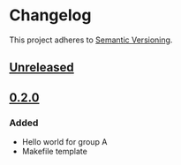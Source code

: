 # Changelog

This project adheres to [Semantic Versioning](http://semver.org/spec/v2.0.0.html).

## [Unreleased]

## [0.2.0]
### Added
- Hello world for group A
- Makefile template

[Unreleased]: https://gitlab.com/justinekizhak/be-comp-sem1/compare/v0.0.2...develop
[0.2.0]: https://gitlab.com/justinekizhak/be-comp-sem1/compare/v0.1.0...v0.2.0
